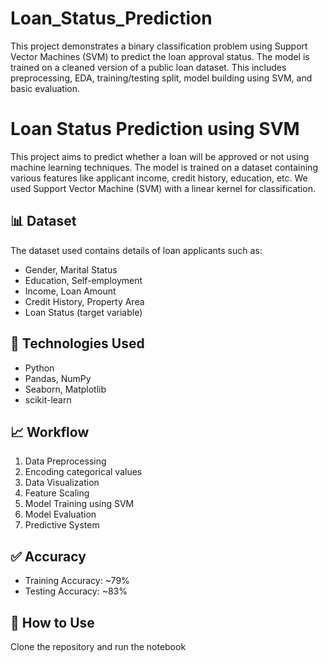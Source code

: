 # Loan_Status_Prediction
This project demonstrates a binary classification problem using Support Vector Machines (SVM) to predict the loan approval status. The model is trained on a cleaned version of a public loan dataset. This includes preprocessing, EDA, training/testing split, model building using SVM, and basic evaluation. 
# Loan Status Prediction using SVM

This project aims to predict whether a loan will be approved or not using machine learning techniques. The model is trained on a dataset containing various features like applicant income, credit history, education, etc. We used Support Vector Machine (SVM) with a linear kernel for classification.

## 📊 Dataset
The dataset used contains details of loan applicants such as:
- Gender, Marital Status
- Education, Self-employment
- Income, Loan Amount
- Credit History, Property Area
- Loan Status (target variable)

## 🔧 Technologies Used
- Python
- Pandas, NumPy
- Seaborn, Matplotlib
- scikit-learn

## 📈 Workflow
1. Data Preprocessing
2. Encoding categorical values
3. Data Visualization
4. Feature Scaling
5. Model Training using SVM
6. Model Evaluation
7. Predictive System

## ✅ Accuracy
- Training Accuracy: ~79%
- Testing Accuracy: ~83%

## 🚀 How to Use
Clone the repository and run the notebook
